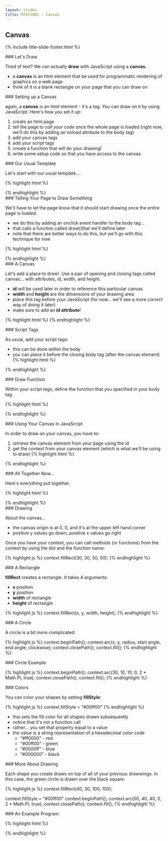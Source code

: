 ```yaml
---
layout: slides
title: MTEC1002 - Canvas
---
```


<section markdown="block" class="title-slide">

# Canvas 

{% include title-slide-footer.html %}
</section>

<section markdown="block">
### Let's Draw

Tired of text?  We can actually __draw__ with JavaScript using a __canvas__.

* a __canvas__ is an html element that be used for programmatic rendering of graphics on a web page
* think of it is a blank rectangle on your page that you can draw on
</section>

<section markdown="block">
### Setting up a Canvas 

again, a __canvas__ is an html element - it's a tag.  You can draw on it by using JavaScript.  Here's how you set it up:

1. create an html page
2. tell the page to _call your code_ once the whole page is loaded (right now, we'll do this by adding an onload attribute to the body tag)
3. add your canvas tags
4. add your script tags
5. create a function that will do your drawing!
6. write some setup code so that you have access to the canvas


</section>

<section markdown="block">
### Our Usual Template

Let's start with our usual template....

{% highlight html %}
<html>
<head>
	<title></title>
</head>
<body>
<script>
</script>
</body>
</html>
{% endhighlight %}
</section>

<section markdown="block">
### Telling Your Page to Draw Something

We'll have to let the page know that it should start drawing once the entire page is loaded.  

* we do this by adding an onclick event handler to the body tag... 
* that calls a function called draw()that we'll define later
* note that there are better ways to do this, but we'll go with this technique for now

{% highlight html %}
<body onclick="draw()">
{% endhighlight %}
</section>

<section markdown="block">
### A Canvas

Let's add a place to draw!.  Use a pair of opening and closing tags called canvas... with attributes, id, width, and height.

* __id__ will be used later in order to reference this particular canvas
* __width__ and __height__ are the dimensions of your drawing area
* place this tag before your JavaScript (for now... we'll see a more _correct_ way of doing it later)
* make sure to add an __id attribute__!

{% highlight html %}
<canvas id="sketch" width="300" height="300">
</canvas>
{% endhighlight %}
</section>


<section markdown="block">
### Script Tags

As usual, add your script tags:

* this can be done within the body
* you can place it before the closing body tag (after the canvas element)
{% highlight html %}
<script>
</script>
{% endhighlight %}
</section>

<section markdown="block">
### Draw Function

Within your script tags, define the function that you specified in your body tag.

{% highlight html %}
<script>
function draw() {
 // your drawing goes here
}
</script>
{% endhighlight %}
</section>

<section markdown="block">
### Using Your Canvas in JavaScript

In order to draw on your canvas, you have to:

1. _retrieve_ the canvas element from your page using the id
2. get the context from your canvas element (which is what we'll be using to draw)
{% highlight html %}

<script>
var sketch = document.getElementById('sketch');
var context = sketch.getContext("2d");
</script>
{% endhighlight %}

</section>

<section markdown="block">
### All Together Now...

Here's everything put together.

{% highlight html %}
<html>
<head>
	<title></title>
</head>
<body onload="draw()">
<canvas id="sketch" width="300" height="300">
</canvas>
<script>
function draw() {
	var sketch = document.getElementById('sketch');
	var context = sketch.getContext("2d");
	context.fillRect(30, 30, 50, 50);
	// draw stuff here!
}
</script>
</body>
</html>
{% endhighlight %}
</section>


<section markdown="block">
### Drawing

About the canvas...

* the canvas origin is at 0, 0, and it's at the upper left hand corner
* positive y values go down, positive x values go right

Once you have your context, you can call _methods_ (or functions) from the context by using the dot and the function name:

{% highlight js %}
context.fillRect(30, 30, 50, 50);
{% endhighlight %}
</section>


<section markdown="block">
### A Rectangle

__fillRect__ creates a rectangle.  It takes 4 arguments:

* __x__ position
* __y__ position
* __width__ of rectangle
* __height__ of rectangle

{% highlight js %}
context.fillRect(x, y, width, height);
{% endhighlight %}

</section>

<section markdown="block">
### A Circle

A circle is a bit more complicated:

{% highlight js %}
context.beginPath();
context.arc(x, y, radius, start angle, end angle, clockwise);
context.closePath();
context.fill();
{% endhighlight %}

</section>

<section markdown="block">
### Circle Example

{% highlight js %}
context.beginPath();
context.arc(30, 10, 10, 0, 2 * Math.PI, true);
context.closePath();
context.fill();
{% endhighlight %}
</section>

<section markdown="block">
### Colors 

You can color your shapes by setting __fillStyle__:

{% highlight js %}
context.fillStyle = "#00ff00"
{% endhighlight %}

* this sets the fill color for all shapes drawn subsequently
* notice that it's not a function call
* rather... you set that property equal to a value
* the value is a _string_ representation of a hexadecimal color code
	* "#ff0000" - red
	* "#00ff00" - green
	* "#0000ff" - blue
	* "#000000" - black
</section>

<section markdown="block">
### More About Drawing
 
Each shape you create draws on top of all of your previous drawwings.  In this case, the green circle is drawn over the black square:

{% highlight js %}
context.fillRect(40, 30, 100, 100);

context.fillStyle = "#00ff00"
context.beginPath();
context.arc(50, 40, 40, 0, 2 * Math.PI, true);
context.closePath();
context.fill();
{% endhighlight %}

</section>

<section markdown="block">
### An Example Program:

{% highlight html %}
<body onload="draw()">
<canvas id="sketch" width="300" height="300">
</canvas>
<script>
function draw() {
        var sketch = document.getElementById('sketch');
        var context = sketch.getContext("2d");

        context.fillRect(40, 30, 100, 100);

        context.fillStyle = "#00ff00"
        context.beginPath();
        context.arc(50, 40, 40, 0, 2 * Math.PI, true);
        context.closePath();
        context.fill();
}
</script>
</body>
{% endhighlight %}
</section>
